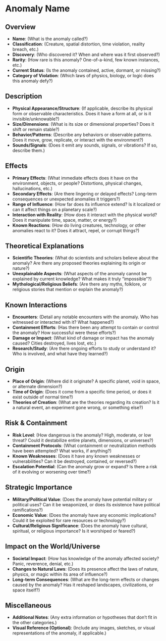 # Anomaly Name

## Overview
- **Name**: (What is the anomaly called?)
- **Classification**: (Creature, spatial distortion, time violation, reality breach, etc.)
- **Discovery**: (Who discovered it? When and where was it first observed?)
- **Rarity**: (How rare is this anomaly? One-of-a-kind, few known instances, etc.)
- **Current Status**: (Is the anomaly contained, active, dormant, or missing?)
- **Category of Violation**: (Which laws of physics, biology, or logic does this anomaly defy?)

## Description
- **Physical Appearance/Structure**: (If applicable, describe its physical form or observable characteristics. Does it have a form at all, or is it invisible/unknowable?)
- **Size/Dimensions**: (What is its size or dimensional properties? Does it shift or remain stable?)
- **Behavior/Patterns**: (Describe any behaviors or observable patterns. Does it move, grow, replicate, or interact with the environment?)
- **Sounds/Signals**: (Does it emit any sounds, signals, or vibrations? If so, describe them.)

## Effects
- **Primary Effects**: (What immediate effects does it have on the environment, objects, or people? Distortions, physical changes, hallucinations, etc.)
- **Secondary Effects**: (Are there lingering or delayed effects? Long-term consequences or unexpected anomalies it triggers?)
- **Range of Influence**: (How far does its influence extend? Is it localized or can it affect things on a planetary scale?)
- **Interaction with Reality**: (How does it interact with the physical world? Does it manipulate time, space, matter, or energy?)
- **Known Reactions**: (How do living creatures, technology, or other anomalies react to it? Does it attract, repel, or corrupt things?)

## Theoretical Explanations
- **Scientific Theories**: (What do scientists and scholars believe about the anomaly? Are there any proposed theories explaining its origin or nature?)
- **Unexplainable Aspects**: (What aspects of the anomaly cannot be explained by current knowledge? What makes it truly “impossible”?)
- **Mythological/Religious Beliefs**: (Are there any myths, folklore, or religious stories that mention or explain the anomaly?)

## Known Interactions
- **Encounters**: (Detail any notable encounters with the anomaly. Who has witnessed or interacted with it? What happened?)
- **Containment Efforts**: (Has there been any attempt to contain or control the anomaly? How successful were these efforts?)
- **Damage or Impact**: (What kind of damage or impact has the anomaly caused? Cities destroyed, lives lost, etc.)
- **Research/Study**: (Are there ongoing efforts to study or understand it? Who is involved, and what have they learned?)

## Origin
- **Place of Origin**: (Where did it originate? A specific planet, void in space, or alternate dimension?)
- **Time of Origin**: (Does it come from a specific time period, or does it exist outside of normal time?)
- **Theories of Creation**: (What are the theories regarding its creation? Is it a natural event, an experiment gone wrong, or something else?)

## Risk & Containment
- **Risk Level**: (How dangerous is the anomaly? High, moderate, or low threat? Could it destabilize entire planets, dimensions, or universes?)
- **Containment Protocols**: (What containment or neutralization methods have been attempted? What works, if anything?)
- **Known Weaknesses**: (Does it have any known weaknesses or vulnerabilities? Can it be destroyed, contained, or reversed?)
- **Escalation Potential**: (Can the anomaly grow or expand? Is there a risk of it evolving or worsening over time?)

## Strategic Importance
- **Military/Political Value**: (Does the anomaly have potential military or political uses? Can it be weaponized, or does its existence have political ramifications?)
- **Economic Value**: (Does the anomaly have any economic implications? Could it be exploited for rare resources or technology?)
- **Cultural/Religious Significance**: (Does the anomaly have cultural, spiritual, or religious importance? Is it worshiped or feared?)

## Impact on the World/Universe
- **Societal Impact**: (How has knowledge of the anomaly affected society? Panic, reverence, denial, etc.)
- **Changes to Natural Laws**: (Does its presence affect the laws of nature, physics, or magic within its area of influence?)
- **Long-term Consequences**: (What are the long-term effects or changes caused by the anomaly? Has it reshaped landscapes, civilizations, or space itself?)

## Miscellaneous
- **Additional Notes**: (Any extra information or hypotheses that don’t fit in the other categories.)
- **Visual Reference (Optional)**: (Include any images, sketches, or visual representations of the anomaly, if applicable.)
